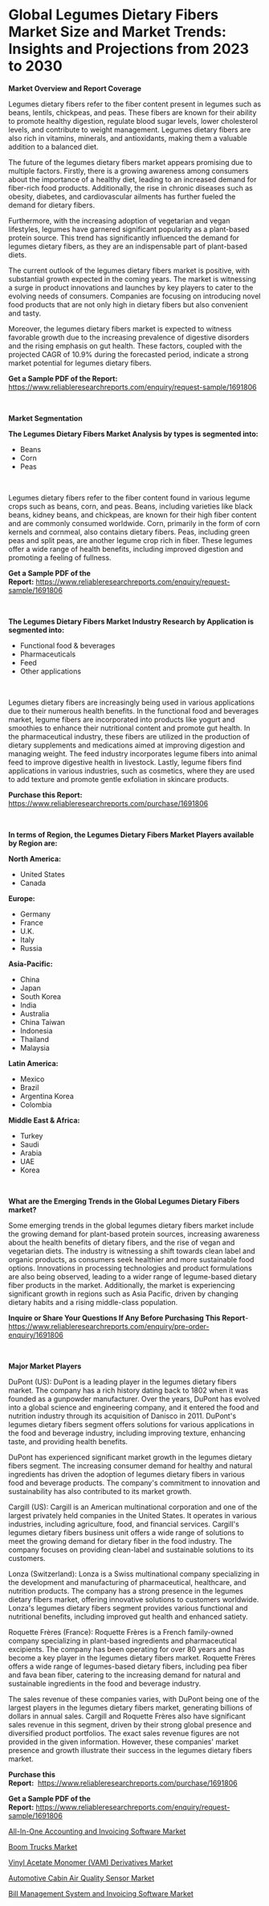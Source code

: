 <p><h1>Global Legumes Dietary Fibers Market Size and Market Trends: Insights and Projections from 2023 to 2030</h1></p><p><strong>Market Overview and Report Coverage</strong></p>
<p><p>Legumes dietary fibers refer to the fiber content present in legumes such as beans, lentils, chickpeas, and peas. These fibers are known for their ability to promote healthy digestion, regulate blood sugar levels, lower cholesterol levels, and contribute to weight management. Legumes dietary fibers are also rich in vitamins, minerals, and antioxidants, making them a valuable addition to a balanced diet.</p><p>The future of the legumes dietary fibers market appears promising due to multiple factors. Firstly, there is a growing awareness among consumers about the importance of a healthy diet, leading to an increased demand for fiber-rich food products. Additionally, the rise in chronic diseases such as obesity, diabetes, and cardiovascular ailments has further fueled the demand for dietary fibers.</p><p>Furthermore, with the increasing adoption of vegetarian and vegan lifestyles, legumes have garnered significant popularity as a plant-based protein source. This trend has significantly influenced the demand for legumes dietary fibers, as they are an indispensable part of plant-based diets.</p><p>The current outlook of the legumes dietary fibers market is positive, with substantial growth expected in the coming years. The market is witnessing a surge in product innovations and launches by key players to cater to the evolving needs of consumers. Companies are focusing on introducing novel food products that are not only high in dietary fibers but also convenient and tasty.</p><p>Moreover, the legumes dietary fibers market is expected to witness favorable growth due to the increasing prevalence of digestive disorders and the rising emphasis on gut health. These factors, coupled with the projected CAGR of 10.9% during the forecasted period, indicate a strong market potential for legumes dietary fibers.</p></p>
<p><strong>Get a Sample PDF of the Report:</strong> <a href="https://www.reliableresearchreports.com/enquiry/request-sample/1691806">https://www.reliableresearchreports.com/enquiry/request-sample/1691806</a></p>
<p>&nbsp;</p>
<p><strong>Market Segmentation</strong></p>
<p><strong>The Legumes Dietary Fibers Market Analysis by types is segmented into:</strong></p>
<p><ul><li>Beans</li><li>Corn</li><li>Peas</li></ul></p>
<p>&nbsp;</p>
<p><p>Legumes dietary fibers refer to the fiber content found in various legume crops such as beans, corn, and peas. Beans, including varieties like black beans, kidney beans, and chickpeas, are known for their high fiber content and are commonly consumed worldwide. Corn, primarily in the form of corn kernels and cornmeal, also contains dietary fibers. Peas, including green peas and split peas, are another legume crop rich in fiber. These legumes offer a wide range of health benefits, including improved digestion and promoting a feeling of fullness.</p></p>
<p><strong>Get a Sample PDF of the Report:</strong>&nbsp;<a href="https://www.reliableresearchreports.com/enquiry/request-sample/1691806">https://www.reliableresearchreports.com/enquiry/request-sample/1691806</a></p>
<p>&nbsp;</p>
<p><strong>The Legumes Dietary Fibers Market Industry Research by Application is segmented into:</strong></p>
<p><ul><li>Functional food & beverages</li><li>Pharmaceuticals</li><li>Feed</li><li>Other applications</li></ul></p>
<p>&nbsp;</p>
<p><p>Legumes dietary fibers are increasingly being used in various applications due to their numerous health benefits. In the functional food and beverages market, legume fibers are incorporated into products like yogurt and smoothies to enhance their nutritional content and promote gut health. In the pharmaceutical industry, these fibers are utilized in the production of dietary supplements and medications aimed at improving digestion and managing weight. The feed industry incorporates legume fibers into animal feed to improve digestive health in livestock. Lastly, legume fibers find applications in various industries, such as cosmetics, where they are used to add texture and promote gentle exfoliation in skincare products.</p></p>
<p><strong>Purchase this Report:</strong>&nbsp; <a href="https://www.reliableresearchreports.com/purchase/1691806">https://www.reliableresearchreports.com/purchase/1691806</a></p>
<p>&nbsp;</p>
<p><strong>In terms of Region, the Legumes Dietary Fibers Market Players available by Region are:</strong></p>
<p>
    <p> <strong> North America: </strong>
        <ul>
            <li>United States</li>
            <li>Canada</li>
        </ul>
        </p> 
    <p> <strong> Europe: </strong>
        <ul>
            <li>Germany</li>
            <li>France</li>
            <li>U.K.</li>
            <li>Italy</li>
            <li>Russia</li>
        </ul>
        </p> 
    <p> <strong> Asia-Pacific: </strong>
        <ul>
            <li>China</li>
            <li>Japan</li>
            <li>South Korea</li>
            <li>India</li>
            <li>Australia</li>
            <li>China Taiwan</li>
            <li>Indonesia</li>
            <li>Thailand</li>
            <li>Malaysia</li>
        </ul>
        </p> 
    <p> <strong> Latin America: </strong>
        <ul>
            <li>Mexico</li>
            <li>Brazil</li>
            <li>Argentina Korea</li>
            <li>Colombia</li>
        </ul>
        </p> 
    <p> <strong> Middle East & Africa: </strong>
        <ul>
            <li>Turkey</li>
            <li>Saudi</li>
            <li>Arabia</li>
            <li>UAE</li>
            <li>Korea</li>
        </ul>
    </p>
    </p>
<p>&nbsp;</p>
<p><strong>What are the Emerging Trends in the Global Legumes Dietary Fibers market?</strong></p>
<p><p>Some emerging trends in the global legumes dietary fibers market include the growing demand for plant-based protein sources, increasing awareness about the health benefits of dietary fibers, and the rise of vegan and vegetarian diets. The industry is witnessing a shift towards clean label and organic products, as consumers seek healthier and more sustainable food options. Innovations in processing technologies and product formulations are also being observed, leading to a wider range of legume-based dietary fiber products in the market. Additionally, the market is experiencing significant growth in regions such as Asia Pacific, driven by changing dietary habits and a rising middle-class population.</p></p>
<p><strong>Inquire or Share Your Questions If Any Before Purchasing This Report</strong>- <a href="https://www.reliableresearchreports.com/enquiry/pre-order-enquiry/1691806">https://www.reliableresearchreports.com/enquiry/pre-order-enquiry/1691806</a></p>
<p>&nbsp;</p>
<p><strong>Major Market Players</strong></p>
<p><p>DuPont (US): DuPont is a leading player in the legumes dietary fibers market. The company has a rich history dating back to 1802 when it was founded as a gunpowder manufacturer. Over the years, DuPont has evolved into a global science and engineering company, and it entered the food and nutrition industry through its acquisition of Danisco in 2011. DuPont's legumes dietary fibers segment offers solutions for various applications in the food and beverage industry, including improving texture, enhancing taste, and providing health benefits.</p><p>DuPont has experienced significant market growth in the legumes dietary fibers segment. The increasing consumer demand for healthy and natural ingredients has driven the adoption of legumes dietary fibers in various food and beverage products. The company's commitment to innovation and sustainability has also contributed to its market growth.</p><p>Cargill (US): Cargill is an American multinational corporation and one of the largest privately held companies in the United States. It operates in various industries, including agriculture, food, and financial services. Cargill's legumes dietary fibers business unit offers a wide range of solutions to meet the growing demand for dietary fiber in the food industry. The company focuses on providing clean-label and sustainable solutions to its customers.</p><p>Lonza (Switzerland): Lonza is a Swiss multinational company specializing in the development and manufacturing of pharmaceutical, healthcare, and nutrition products. The company has a strong presence in the legumes dietary fibers market, offering innovative solutions to customers worldwide. Lonza's legumes dietary fibers segment provides various functional and nutritional benefits, including improved gut health and enhanced satiety.</p><p>Roquette Frères (France): Roquette Frères is a French family-owned company specializing in plant-based ingredients and pharmaceutical excipients. The company has been operating for over 80 years and has become a key player in the legumes dietary fibers market. Roquette Frères offers a wide range of legumes-based dietary fibers, including pea fiber and fava bean fiber, catering to the increasing demand for natural and sustainable ingredients in the food and beverage industry.</p><p>The sales revenue of these companies varies, with DuPont being one of the largest players in the legumes dietary fibers market, generating billions of dollars in annual sales. Cargill and Roquette Frères also have significant sales revenue in this segment, driven by their strong global presence and diversified product portfolios. The exact sales revenue figures are not provided in the given information. However, these companies' market presence and growth illustrate their success in the legumes dietary fibers market.</p></p>
<p><strong>Purchase this Report:</strong>&nbsp;&nbsp;<a href="https://www.reliableresearchreports.com/purchase/1691806">https://www.reliableresearchreports.com/purchase/1691806</a></p>
<p></p>
<p><strong>Get a Sample PDF of the Report:</strong>&nbsp;<a href="https://www.reliableresearchreports.com/enquiry/request-sample/1691806">https://www.reliableresearchreports.com/enquiry/request-sample/1691806</a></p>
<p><p><a href="https://medium.com/@roscoemayer1990/all-in-one-accounting-and-invoicing-software-market-furnishes-information-on-market-share-market-0d70d73db8ec">All-In-One Accounting and Invoicing Software Market</a></p><p><a href="https://www.linkedin.com/pulse/boom-trucks-market-research-report-provides-thorough-industry-kfjle/">Boom Trucks Market</a></p><p><a href="https://github.com/rahu1505/Market-Research-Report-List-1/blob/main/vinyl-acetate-monomer-vam-derivatives-market.md">Vinyl Acetate Monomer (VAM) Derivatives Market</a></p><p><a href="https://www.linkedin.com/pulse/automotive-cabin-air-quality-sensor-market-size-2023-2030-os62e/">Automotive Cabin Air Quality Sensor Market</a></p><p><a href="https://medium.com/@noemiharvey05/bill-management-system-and-invoicing-software-market-the-key-to-successful-business-strategy-aa1545c1c41f">Bill Management System and Invoicing Software Market</a></p></p>